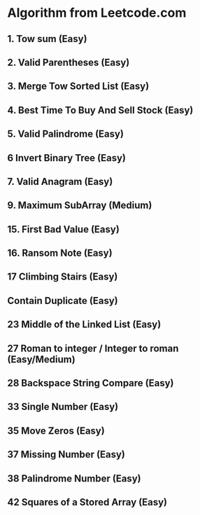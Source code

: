 # Algorithm from Leetcode.com

## 1. Tow sum (Easy)

## 2. Valid Parentheses (Easy)

## 3. Merge Tow Sorted List (Easy)

## 4. Best Time To Buy And Sell Stock (Easy)

## 5. Valid Palindrome (Easy)

## 6 Invert Binary Tree (Easy)

## 7. Valid Anagram (Easy)

## 9. Maximum SubArray (Medium)

## 15. First Bad Value (Easy)

## 16. Ransom Note (Easy)

## 17 Climbing Stairs (Easy)

## Contain Duplicate (Easy)

## 23 Middle of the Linked List (Easy)

## 27 Roman to integer / Integer to roman (Easy/Medium)

## 28 Backspace String Compare (Easy)

## 33 Single Number (Easy)

## 35 Move Zeros (Easy)

## 37 Missing Number (Easy)

## 38 Palindrome Number (Easy)

## 42 Squares of a Stored Array (Easy)
